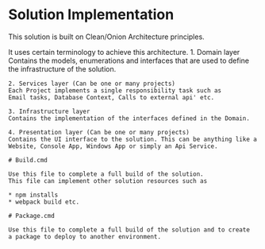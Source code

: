 # Solution Implementation

This solution is built on Clean/Onion Architecture principles.

It uses certain terminology to achieve this architecture.
	1. Domain layer
	Contains the models, enumerations and interfaces that are used
	to define the infrastructure of the solution.

	2. Services layer (Can be one or many projects)
	Each Project implements a single responsibility task such as 
	Email tasks, Database Context, Calls to external api' etc.

	3. Infrastructure layer
	Contains the implementation of the interfaces defined in the Domain.

	4. Presentation layer (Can be one or many projects)
	Contains the UI interface to the solution. This can be anything like a 
	Website, Console App, Windows App or simply an Api Service.

	# Build.cmd

	Use this file to complete a full build of the solution.
	This file can implement other solution resources such as 
	
	* npm installs
	* webpack build etc.

	# Package.cmd

	Use this file to complete a full build of the solution and to create 
	a package to deploy to another environment.
